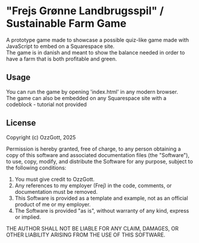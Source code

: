 # "Frejs Grønne Landbrugsspil" / Sustainable Farm Game
A prototype game made to showcase a possible quiz-like game made with JavaScript to embed on a Squarespace site. <br/>
The game is in danish and meant to show the balance needed in order to have a farm that is both profitable and green.

## Usage
You can run the game by opening 'index.html' in any modern browser. <br/>
The game can also be embedded on any Squarespace site with a codeblock - tutorial not provided

## License
Copyright (c) OzzGott, 2025

Permission is hereby granted, free of charge, to any person obtaining a copy
of this software and associated documentation files (the "Software"), to use,
copy, modify, and distribute the Software for any purpose, subject to the following conditions:
<br/>
1. You must give credit to OzzGott.
2. Any references to my employer (Frej) in the code, comments, or documentation must be removed.
3. This Software is provided as a template and example, not as an official product of me or my employer.
4. The Software is provided "as is", without warranty of any kind, express or implied.

THE AUTHOR SHALL NOT BE LIABLE FOR ANY CLAIM, DAMAGES, OR OTHER LIABILITY ARISING FROM THE USE OF THIS SOFTWARE.
